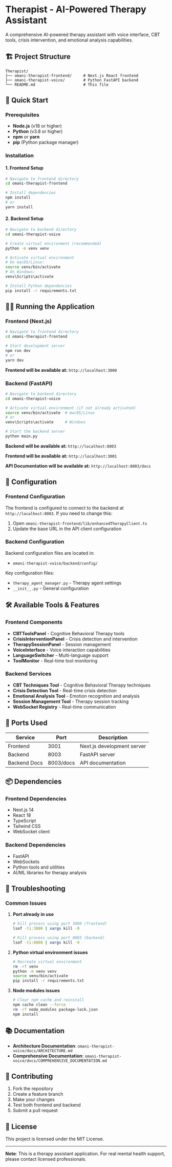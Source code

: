 # Therapist - AI-Powered Therapy Assistant

A comprehensive AI-powered therapy assistant with voice interface, CBT tools, crisis intervention, and emotional analysis capabilities.

## 🏗️ Project Structure

```
Therapist/
├── omani-therapist-frontend/     # Next.js React frontend
├── omani-therapist-voice/        # Python FastAPI backend
└── README.md                     # This file
```

## 🚀 Quick Start

### Prerequisites

- **Node.js** (v18 or higher)
- **Python** (v3.8 or higher)
- **npm** or **yarn**
- **pip** (Python package manager)

### Installation

#### 1. Frontend Setup

```bash
# Navigate to frontend directory
cd omani-therapist-frontend

# Install dependencies
npm install
# or
yarn install
```

#### 2. Backend Setup

```bash
# Navigate to backend directory
cd omani-therapist-voice

# Create virtual environment (recommended)
python -m venv venv

# Activate virtual environment
# On macOS/Linux:
source venv/bin/activate
# On Windows:
venv\Scripts\activate

# Install Python dependencies
pip install -r requirements.txt
```

## 🏃‍♂️ Running the Application

### Frontend (Next.js)

```bash
# Navigate to frontend directory
cd omani-therapist-frontend

# Start development server
npm run dev
# or
yarn dev
```

**Frontend will be available at:** `http://localhost:3000`

### Backend (FastAPI)

```bash
# Navigate to backend directory
cd omani-therapist-voice

# Activate virtual environment (if not already activated)
source venv/bin/activate  # macOS/Linux
# or
venv\Scripts\activate     # Windows

# Start the backend server
python main.py
```

**Backend will be available at:** `http://localhost:8003`

**Frontend will be available at:** `http://localhost:3001`

**API Documentation will be available at:** `http://localhost:8003/docs`

## 🔧 Configuration

### Frontend Configuration

The frontend is configured to connect to the backend at `http://localhost:8003`. If you need to change this:

1. Open `omani-therapist-frontend/lib/enhancedTherapyClient.ts`
2. Update the base URL in the API client configuration

### Backend Configuration

Backend configuration files are located in:
- `omani-therapist-voice/backend/config/`

Key configuration files:
- `therapy_agent_manager.py` - Therapy agent settings
- `__init__.py` - General configuration

## 🛠️ Available Tools & Features

### Frontend Components
- **CBTToolsPanel** - Cognitive Behavioral Therapy tools
- **CrisisInterventionPanel** - Crisis detection and intervention
- **TherapySessionPanel** - Session management
- **VoiceInterface** - Voice interaction capabilities
- **LanguageSwitcher** - Multi-language support
- **ToolMonitor** - Real-time tool monitoring

### Backend Services
- **CBT Techniques Tool** - Cognitive Behavioral Therapy techniques
- **Crisis Detection Tool** - Real-time crisis detection
- **Emotional Analysis Tool** - Emotion recognition and analysis
- **Session Management Tool** - Therapy session tracking
- **WebSocket Registry** - Real-time communication

## 🔌 Ports Used

| Service | Port | Description |
|---------|------|-------------|
| Frontend | 3001 | Next.js development server |
| Backend | 8003 | FastAPI server |
| Backend Docs | 8003/docs | API documentation |

## 📦 Dependencies

### Frontend Dependencies
- Next.js 14
- React 18
- TypeScript
- Tailwind CSS
- WebSocket client

### Backend Dependencies
- FastAPI
- WebSockets
- Python tools and utilities
- AI/ML libraries for therapy analysis

## 🚨 Troubleshooting

### Common Issues

1. **Port already in use**
   ```bash
   # Kill process using port 3000 (frontend)
   lsof -ti:3000 | xargs kill -9
   
   # Kill process using port 8003 (backend)
   lsof -ti:8000 | xargs kill -9
   ```

2. **Python virtual environment issues**
   ```bash
   # Recreate virtual environment
   rm -rf venv
   python -m venv venv
   source venv/bin/activate
   pip install -r requirements.txt
   ```

3. **Node modules issues**
   ```bash
   # Clear npm cache and reinstall
   npm cache clean --force
   rm -rf node_modules package-lock.json
   npm install
   ```

## 📚 Documentation

- **Architecture Documentation**: `omani-therapist-voice/docs/ARCHITECTURE.md`
- **Comprehensive Documentation**: `omani-therapist-voice/docs/COMPREHENSIVE_DOCUMENTATION.md`

## 🤝 Contributing

1. Fork the repository
2. Create a feature branch
3. Make your changes
4. Test both frontend and backend
5. Submit a pull request

## 📄 License

This project is licensed under the MIT License.


---

**Note**: This is a therapy assistant application. For real mental health support, please contact licensed professionals.
